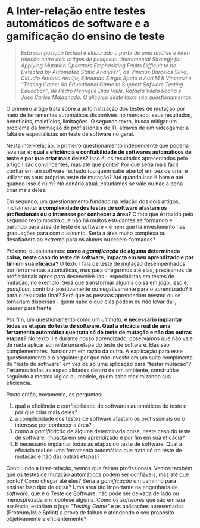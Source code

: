 # A Inter-relação entre testes automáticos de software e a gamificação do ensino de teste

>_Esta composição textual é elaborada a partir de uma análise e inter-relação entre dois artigos de pesquisa: “Incremental Strategy for Applying Mutation Operators Emphasizing Faults Difficult to be Detected by Automated Static Analyser”, de Vinícius Barcelos Silva, Cláudio Antônio Araújo, Edmundo Sérgio Spoto e Auri M R Vincenzi e “Testing Game: An Educational Game to Support Sofware Testing Education”, de Pedro Henrique Dias Valle, Rafaela Vilela Rocha e José Carlos Maldonado.
O alicerce deste texto são questionamentos._

O primeiro artigo trata sobre a automatização dos testes de mutação por meio de ferramentas automáticas disponíveis no mercado, seus resultados, benefícios, malefícios, limitações. O segundo texto, busca mitigar um problema da formação de profissionais de TI, através de um videogame: a falta de especialistas em teste de software no geral. 

Nesta inter-relação, o primeiro questionamento independente que poderia levantar é: **qual a eficiência e confiabilidade de softwares automáticos de teste e por que criar mais deles?** Isso é, os resultados apresentados pelo artigo I são convincentes, mas até que ponto? Por que seria mais fácil confiar em um software fechado (ou quem sabe aberto) em vez de criar e utilizar os seus próprios teste de mutação? Até quando isso é bom e até quando isso é ruim? No cenário atual, estudamos se vale ou não a pena criar mais deles. 

Em segundo, um questionamento fundado na relação dos dois artigos, inicialmente: **a complexidade dos testes de software afastam os profissionais ou o interesse por conhecer a área?** O fato que é trazido pelo segundo texto mostra que não há muitos estudantes se formando e partindo para área de teste de software - e nem que há investimento nas graduações para com o assunto. Seria a área muito complexa ou desafiadora ao extremo para os alunos ou recém-formados?

Próximo, questionamos: **como a _gamificação_ de alguma determinada coisa, neste caso do teste de software, impacta em seu aprendizado e por fim em sua eficácia?** O texto I fala de teste de mutação desempenhados por ferramentas automáticas, mas para chegarmos até elas, precisamos de profissionais aptos para desenvolvê-las - especialistas em testes de mutação, no exemplo. Será que transformar alguma coisa em jogo, isso é, _gamificar_, contribui positivamente ou negativamente para o aprendizado? E para o resultado final? Será que as pessoas aprenderiam mesmo ou se tornariam dispersas - quem sabe o que elas podem ou não levar dali, passar para frente.

Por fim, um questionamento como um _ultimato_: **é necessário implantar todas as etapas do teste de software. Qual a eficácia real de uma ferramenta automática que trata só do teste de mutação e não das outras etapas?** No texto II e durante nosso aprendizado, observamos que não vale de nada aplicar somente uma etapa do teste de software. Elas são complementares, funcionam em razão da outra. A explicação para esse questionamento é o seguinte: por que não investir em um suite complmenta de "teste de software" em vez de só uma aplicação para "testar mutação"? Teríamos todas as especialidades dentro de um ambiente, construídas seguindo a mesma lógica ou modelo, quem sabe maximizando sua eficiência.

Pauto então, novamente, as perguntas:
1. qual a eficiência e confiabilidade de softwares automáticos de teste e por que criar mais deles?
2. a complexidade dos testes de software afastam os profissionais ou o interesse por conhecer a área?
3. como a _gamificação_ de alguma determinada coisa, neste caso do teste de software, impacta em seu aprendizado e por fim em sua eficácia?
4. É necessário implantar todas as etapas do teste de software. Qual a eficácia real de uma ferramenta automática que trata só do teste de mutação e não das outras etapas?

Concluindo a inter-relação, vemos que faltam profissionais. Vemos também que os testes de mutação automáticos podem ser confiáveis, mas até que ponto? Como chegar até eles? Seria a _gamificação_ um caminho para ensinar isso tipo de coisa? Uma área tão importante na engenharia de _software_, que é o Teste de Software, não pode ser deixada de lado ou menosprezada em hipótese alguma. Como os _softwares_ que são em sua essência, estariam o jogo _"Testing Game"_ e as aplicações apresentadas (Proteum/IM e Splint) à prova de falhas e atendendo o seu propósito objetivamente e eficientemente?
